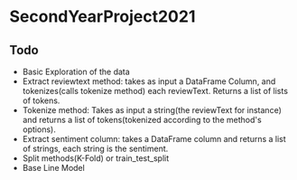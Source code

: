 # SecondYearProject2021

## Todo

- Basic Exploration of the data
- Extract reviewtext method: takes as input a DataFrame Column, and tokenizes(calls tokenize method) each reviewText. Returns a list of lists of tokens.
- Tokenize method: Takes as input a string(the reviewText for instance) and returns a list of tokens(tokenized according to the method's options).
- Extract sentiment column: takes a DataFrame column and returns a list of strings, each string is the sentiment. 
- Split methods(K-Fold) or train_test_split
- Base Line Model
